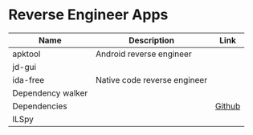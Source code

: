 # Reverse Engineer Apps

|Name|Description|Link|
|----|----|----|
|apktool|Android reverse engineer||
|jd-gui|||
|ida-free|Native code reverse engineer||
|Dependency walker|||
|Dependencies||[Github](https://github.com/lucasg/Dependencies)|
|ILSpy|||


